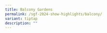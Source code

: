 ```yaml
---
title: Balcony Gardens
permalink: /sgf-2024-show-highlights/balcony/
variant: tiptap
description: ""
---
```

